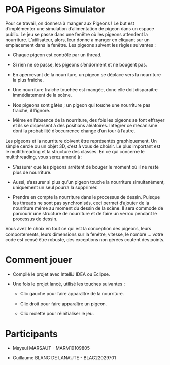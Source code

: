 # POA Pigeons Simulator

Pour ce travail, on donnera à manger aux Pigeons ! Le but est d’implémenter une simulation d’alimentation de pigeon dans un espace public. Le jeu se passe dans une fenêtre où les pigeons attendent la nourriture. L’utilisateur, alors, leur donne à manger en cliquant sur un emplacement dans la fenêtre.
Les pigeons suivent les règles suivantes :

* Chaque pigeon est contrôlé par un thread.

* Si rien ne se passe, les pigeons s’endorment et ne bougent pas.

* En apercevant de la nourriture, un pigeon se déplace vers la nourriture la plus fraiche.

* Une nourriture fraiche touchée est mangée, donc elle doit disparaitre immédiatement de la scène.

* Nos pigeons sont gâtés ; un pigeon qui touche une nourriture pas fraiche, il l’ignore.

* Même en l’absence de la nourriture, des fois les pigeons se font effrayer et ils se dispersent à des positions aléatoires. Intégrer ce mécanisme dont la probabilité d’occurrence change d’un tour à
l’autre.

Les pigeons et la nourriture doivent être représentés graphiquement. Un simple cercle ou un objet 3D, c’est à vous de choisir. Le plus important est le multithreading et la structure des classes. En ce qui concerne le multithreading, vous serez amené à :

* S’assurer que les pigeons arrêtent de bouger le moment où il ne reste plus de nourriture.

* Aussi, s’assurer si plus qu’un pigeon touche la nourriture simultanément, uniquement un seul
pourra la supprimer.

* Prendre en compte la nourriture dans le processus de dessin. Puisque les threads ne sont pas
synchronisés, ceci permet d’ajouter de la nourriture même au moment du dessin de la scène. Il sera commode de parcourir une structure de nourriture et de faire un verrou pendant le processus de dessin.

Vous avez le choix en tout ce qui est la conception des pigeons, leurs comportements, leurs dimensions sur la fenêtre, vitesse, le nombre ... votre code est censé être robuste, des exceptions non gérées coutent des points.

# Comment jouer

* Compilé le projet avec IntelliJ IDEA ou Eclipse.

* Une fois le projet lancé, utilisé les touches suivantes :

    * Clic gauche pour faire apparaître de la nourriture.
    
    * Clic droit pour faire apparaître un pigeon.
    
    * Clic molette pour réinitialiser le jeu.
    
# Participants

* Mayeul MARSAUT - MARM19109805

* Guillaume BLANC DE LANAUTE - BLAG22029701